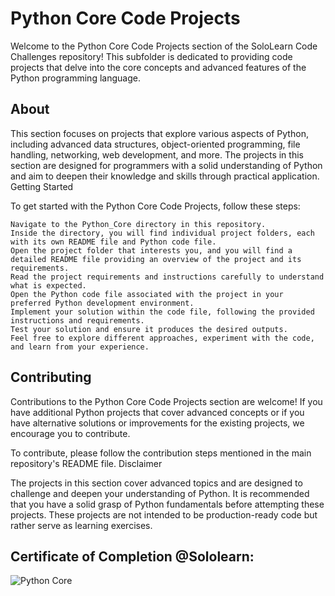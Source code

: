 # Python Core Code Projects

Welcome to the Python Core Code Projects section of the SoloLearn Code Challenges repository! This subfolder is dedicated to providing code projects that delve into the core concepts and advanced features of the Python programming language.

## About

This section focuses on projects that explore various aspects of Python, including advanced data structures, object-oriented programming, file handling, networking, web development, and more. The projects in this section are designed for programmers with a solid understanding of Python and aim to deepen their knowledge and skills through practical application.
Getting Started

To get started with the Python Core Code Projects, follow these steps:

    Navigate to the Python_Core directory in this repository.
    Inside the directory, you will find individual project folders, each with its own README file and Python code file.
    Open the project folder that interests you, and you will find a detailed README file providing an overview of the project and its requirements.
    Read the project requirements and instructions carefully to understand what is expected.
    Open the Python code file associated with the project in your preferred Python development environment.
    Implement your solution within the code file, following the provided instructions and requirements.
    Test your solution and ensure it produces the desired outputs.
    Feel free to explore different approaches, experiment with the code, and learn from your experience.

## Contributing

Contributions to the Python Core Code Projects section are welcome! If you have additional Python projects that cover advanced concepts or if you have alternative solutions or improvements for the existing projects, we encourage you to contribute.

To contribute, please follow the contribution steps mentioned in the main repository's README file.
Disclaimer

The projects in this section cover advanced topics and are designed to challenge and deepen your understanding of Python. It is recommended that you have a solid grasp of Python fundamentals before attempting these projects. These projects are not intended to be production-ready code but rather serve as learning exercises.

## Certificate of Completion @Sololearn:

![Python Core](https://github.com/AWESOME04/Sololearn-Code-Challenges/assets/102630199/ffd8dc67-2279-43b9-8c5c-9b5741845c57)


